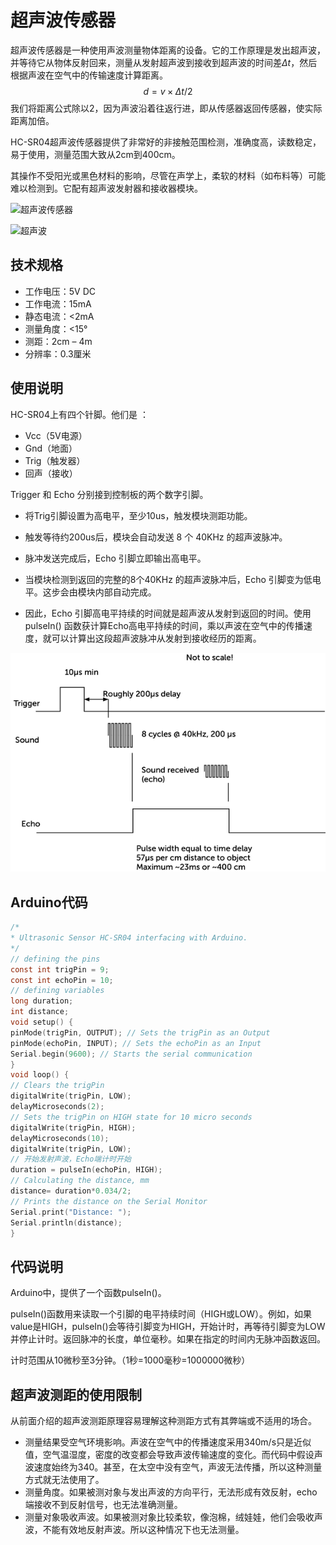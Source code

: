 # 超声波传感器

超声波传感器是一种使用声波测量物体距离的设备。它的工作原理是发出超声波，并等待它从物体反射回来，测量从发射超声波到接收到超声波的时间差$\Delta t$，然后根据声波在空气中的传输速度计算距离。
$$
d=v\times \Delta t/2
$$
我们将距离公式除以2，因为声波沿着往返行进，即从传感器返回传感器，使实际距离加倍。

HC-SR04超声波传感器提供了非常好的非接触范围检测，准确度高，读数稳定，易于使用，测量范围大致从2cm到400cm。

其操作不受阳光或黑色材料的影响，尽管在声学上，柔软的材料（如布料等）可能难以检测到。它配有超声波发射器和接收器模块。

![超声波传感器](https://atts.w3cschool.cn/attachments/tuploads/arduino/ultrasonic_sensor.jpg)

![超声波](https://atts.w3cschool.cn/attachments/tuploads/arduino/ultrasonic_sensor_radiations.jpg)

## 技术规格

- 工作电压：5V DC
- 工作电流：15mA
- 静态电流：<2mA
- 测量角度：<15°
- 测距：2cm – 4m
- 分辨率：0.3厘米

## 使用说明

HC-SR04上有四个针脚。他们是 ：

- Vcc（5V电源）
- Gnd（地面）
- Trig（触发器）
- 回声（接收）

Trigger 和 Echo 分别接到控制板的两个数字引脚。

- 将Trig引脚设置为高电平，至少10us，触发模块测距功能。
- 触发等待约200us后，模块会自动发送 8 个 40KHz 的超声波脉冲。

- 脉冲发送完成后，Echo 引脚立即输出高电平。
- 当模块检测到返回的完整的8个40KHz 的超声波脉冲后，Echo 引脚变为低电平。这步会由模块内部自动完成。
- 因此，Echo 引脚高电平持续的时间就是超声波从发射到返回的时间。使用 pulseIn() 函数获计算Echo高电平持续的时间，乘以声波在空气中的传播速度，就可以计算出这段超声波脉冲从发射到接收经历的距离。

![ultrasonic distance](assets/ultrasonic%20distance.png)

## Arduino代码

```c
/*
* Ultrasonic Sensor HC-SR04 interfacing with Arduino.
*/
// defining the pins
const int trigPin = 9;
const int echoPin = 10;
// defining variables
long duration;
int distance;
void setup() {
pinMode(trigPin, OUTPUT); // Sets the trigPin as an Output
pinMode(echoPin, INPUT); // Sets the echoPin as an Input
Serial.begin(9600); // Starts the serial communication
}
void loop() {
// Clears the trigPin
digitalWrite(trigPin, LOW);
delayMicroseconds(2);
// Sets the trigPin on HIGH state for 10 micro seconds
digitalWrite(trigPin, HIGH);
delayMicroseconds(10);
digitalWrite(trigPin, LOW);
// 开始发射声波，Echo端计时开始
duration = pulseIn(echoPin, HIGH);
// Calculating the distance, mm
distance= duration*0.034/2;
// Prints the distance on the Serial Monitor
Serial.print("Distance: ");
Serial.println(distance);
}
```

## 代码说明

Arduino中，提供了一个函数pulseIn()。

pulseIn()函数用来读取一个引脚的电平持续时间（HIGH或LOW）。例如，如果value是HIGH，pulseIn()会等待引脚变为HIGH，开始计时，再等待引脚变为LOW并停止计时。返回脉冲的长度，单位毫秒。如果在指定的时间内无脉冲函数返回。

计时范围从10微秒至3分钟。（1秒=1000毫秒=1000000微秒）

## 超声波测距的使用限制

从前面介绍的超声波测距原理容易理解这种测距方式有其弊端或不适用的场合。

- 测量结果受空气环境影响。声波在空气中的传播速度采用340m/s只是近似值，空气温湿度，密度的改变都会导致声波传输速度的变化。而代码中假设声波速度始终为340。甚至，在太空中没有空气，声波无法传播，所以这种测量方式就无法使用了。
- 测量角度。如果被测对象与发出声波的方向平行，无法形成有效反射，echo端接收不到反射信号，也无法准确测量。
- 测量对象吸收声波。如果被测对象比较柔软，像泡棉，绒娃娃，他们会吸收声波，不能有效地反射声波。所以这种情况下也无法测量。
